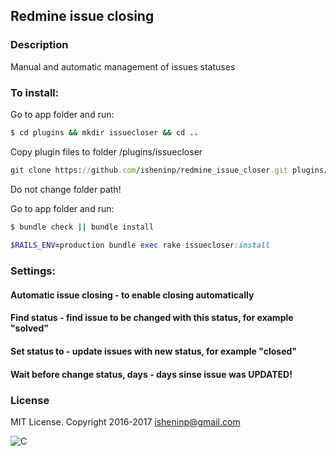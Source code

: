 ## Redmine issue closing

### Description

Manual and automatic management of issues statuses

### To install:

Go to app folder and run:

```ruby
$ cd plugins && mkdir issuecloser && cd ..
```

Copy plugin files to folder /plugins/issuecloser
```ruby
git clone https://github.com/isheninp/redmine_issue_closer.git plugins/issuecloser
```
Do not change folder path!

Go to app folder and run:
```ruby
$ bundle check || bundle install
	
$RAILS_ENV=production bundle exec rake issuecloser:install
```

### Settings:
#### Automatic issue closing - to enable closing automatically
#### Find status - find issue to be changed with this status, for example "solved"
#### Set status to  - update issues with new status, for example "closed"
#### Wait before change status, days -  days sinse issue was UPDATED!

### License
MIT License. Copyright 2016-2017 isheninp@gmail.com

![C](http://www.google-analytics.com/collect?v=1&t=pageview&tid=UA-93741657-1)

